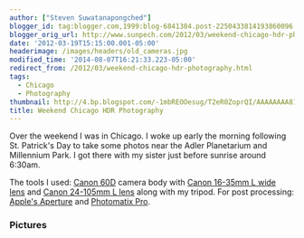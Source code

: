 ```yaml
---
author: ["Steven Suwatanapongched"]
blogger_id: tag:blogger.com,1999:blog-6841384.post-2250433814193860096
blogger_orig_url: http://www.sunpech.com/2012/03/weekend-chicago-hdr-photography.html
date: '2012-03-19T15:15:00.001-05:00'
headerimage: /images/headers/old_cameras.jpg
modified_time: '2014-08-07T16:21:33.223-05:00'
redirect_from: /2012/03/weekend-chicago-hdr-photography.html
tags:
  - Chicago
  - Photography
thumbnail: http://4.bp.blogspot.com/-1mbREOOesug/T2eR0ZoprQI/AAAAAAAA81s/F6ZNs0DCUXw/s600/2012-03-18+at+03-48-06.jpg
title: Weekend Chicago HDR Photography
---
```



Over the weekend I was in Chicago. I woke up early the morning following St. Patrick's Day to take some photos near the Adler Planetarium and Millennium Park. I got there with my sister just before sunrise around 6:30am.

The tools I used: <a href="http://www.amazon.com/gp/product/B0040JHVCC/ref=as_li_ss_tl?ie=UTF8&amp;tag=sunpech-20&amp;linkCode=as2&amp;camp=1789&amp;creative=390957&amp;creativeASIN=B0040JHVCC">Canon 60D</a>&nbsp;camera body with <a href="http://www.amazon.com/gp/product/B000NP46K2/ref=as_li_ss_tl?ie=UTF8&amp;tag=sunpech-20&amp;linkCode=as2&amp;camp=1789&amp;creative=390957&amp;creativeASIN=B000NP46K2">Canon 16-35mm L wide lens</a>&nbsp;and&nbsp;<a href="http://www.amazon.com/gp/product/B00513JCA0/ref=as_li_ss_tl?ie=UTF8&amp;tag=sunpech-20&amp;linkCode=as2&amp;camp=1789&amp;creative=390957&amp;creativeASIN=B00513JCA0">Canon 24-105mm L lens</a>&nbsp;along with my tripod. For post processing: <a href="http://www.apple.com/aperture/">Apple's Aperture</a> and <a href="http://www.hdrsoft.com/">Photomatix Pro</a>.

### Pictures

<a href="http://4.bp.blogspot.com/-1mbREOOesug/T2eR0ZoprQI/AAAAAAAA81s/F6ZNs0DCUXw/s600/2012-03-18+at+03-48-06.jpg" alt=""><img   border="0"  src="http://4.bp.blogspot.com/-1mbREOOesug/T2eR0ZoprQI/AAAAAAAA81s/F6ZNs0DCUXw/s400/2012-03-18+at+03-48-06.jpg" alt=""  /></a>

<a href="http://3.bp.blogspot.com/-wxS_4EUJdMc/T2eR2hBoahI/AAAAAAAA814/JzK6BnxQ0D8/s600/2012-03-18+at+03-53-35.jpg" alt=""><img   border="0"  src="http://3.bp.blogspot.com/-wxS_4EUJdMc/T2eR2hBoahI/AAAAAAAA814/JzK6BnxQ0D8/s400/2012-03-18+at+03-53-35.jpg" alt=""  /></a>

<a href="http://2.bp.blogspot.com/-ek1mjZevGG4/T2eR7m7rXYI/AAAAAAAA82A/zgPYB7mVqEY/s600/2012-03-18+at+04-00-53.jpg" alt=""><img   border="0"  src="http://2.bp.blogspot.com/-ek1mjZevGG4/T2eR7m7rXYI/AAAAAAAA82A/zgPYB7mVqEY/s400/2012-03-18+at+04-00-53.jpg" alt=""  /></a>

<a href="http://2.bp.blogspot.com/-tE3X7AdfRBk/T2eR_dx6AvI/AAAAAAAA82Q/9tMK-ZNCvnQ/s600/2012-03-18+at+04-08-54.jpg" alt=""><img   border="0"  src="http://2.bp.blogspot.com/-tE3X7AdfRBk/T2eR_dx6AvI/AAAAAAAA82Q/9tMK-ZNCvnQ/s400/2012-03-18+at+04-08-54.jpg" alt=""  /></a>

<a href="http://2.bp.blogspot.com/-V_KcegHASt0/T2eSDXJlylI/AAAAAAAA82g/elHskuLqx1M/s600/2012-03-18+at+04-10-35.jpg" alt=""><img   border="0"  src="http://2.bp.blogspot.com/-V_KcegHASt0/T2eSDXJlylI/AAAAAAAA82g/elHskuLqx1M/s400/2012-03-18+at+04-10-35.jpg" alt=""  /></a>

<a href="http://2.bp.blogspot.com/-nyVWsdaG4vU/T2eSH1AdGsI/AAAAAAAA82w/G6qTNLRvpg4/s600/2012-03-18+at+04-17-29.jpg" alt=""><img   border="0"  src="http://2.bp.blogspot.com/-nyVWsdaG4vU/T2eSH1AdGsI/AAAAAAAA82w/G6qTNLRvpg4/s400/2012-03-18+at+04-17-29.jpg" alt=""  /></a>

<a href="http://4.bp.blogspot.com/-FIzxxX_AoaA/T2eSKdoHiVI/AAAAAAAA824/QREibvijzls/s600/2012-03-18+at+04-19-25.jpg" alt=""><img   border="0"  src="http://4.bp.blogspot.com/-FIzxxX_AoaA/T2eSKdoHiVI/AAAAAAAA824/QREibvijzls/s400/2012-03-18+at+04-19-25.jpg" alt=""  /></a>

<a href="http://1.bp.blogspot.com/-BnwumS_HpN0/T2eSMfD9tII/AAAAAAAA83A/jzvssGnff8o/s600/2012-03-18+at+04-22-59.jpg" alt=""><img   border="0"  src="http://1.bp.blogspot.com/-BnwumS_HpN0/T2eSMfD9tII/AAAAAAAA83A/jzvssGnff8o/s400/2012-03-18+at+04-22-59.jpg" alt=""  /></a>

<a href="http://2.bp.blogspot.com/-an2DLAdMJcM/T2eSSURddZI/AAAAAAAA83Q/GxpshLfy-bY/s600/2012-03-18+at+04-43-44.jpg" alt=""><img   border="0"  src="http://2.bp.blogspot.com/-an2DLAdMJcM/T2eSSURddZI/AAAAAAAA83Q/GxpshLfy-bY/s400/2012-03-18+at+04-43-44.jpg" alt=""  /></a>

<a href="http://4.bp.blogspot.com/-y_2q40STcm4/T2eSU2ohyqI/AAAAAAAA83Y/HLLDo8KsOBw/s600/2012-03-18+at+04-44-08.jpg" alt=""><img   border="0"  src="http://4.bp.blogspot.com/-y_2q40STcm4/T2eSU2ohyqI/AAAAAAAA83Y/HLLDo8KsOBw/s400/2012-03-18+at+04-44-08.jpg" alt=""  /></a>

<a href="http://1.bp.blogspot.com/-XZnQQhSkNKw/T2eSX1Vmh5I/AAAAAAAA83g/D08dvkSGNNg/s600/2012-03-18+at+04-58-03.jpg" alt=""><img   border="0"  src="http://1.bp.blogspot.com/-XZnQQhSkNKw/T2eSX1Vmh5I/AAAAAAAA83g/D08dvkSGNNg/s400/2012-03-18+at+04-58-03.jpg" alt=""  /></a>

<a href="http://3.bp.blogspot.com/-fb33f578iFo/T2eSau8-_6I/AAAAAAAA83o/bQDVkN-2Pow/s600/2012-03-18+at+05-05-49.jpg" alt=""><img   border="0"  src="http://3.bp.blogspot.com/-fb33f578iFo/T2eSau8-_6I/AAAAAAAA83o/bQDVkN-2Pow/s400/2012-03-18+at+05-05-49.jpg" alt=""  /></a>

<a href="http://4.bp.blogspot.com/-Z0oN7Wi2SBc/T2eScgkbp4I/AAAAAAAA83w/C4pbAE5T5BI/s600/2012-03-18+at+05-24-42.jpg" alt=""><img   border="0"  src="http://4.bp.blogspot.com/-Z0oN7Wi2SBc/T2eScgkbp4I/AAAAAAAA83w/C4pbAE5T5BI/s400/2012-03-18+at+05-24-42.jpg" alt=""  /></a>